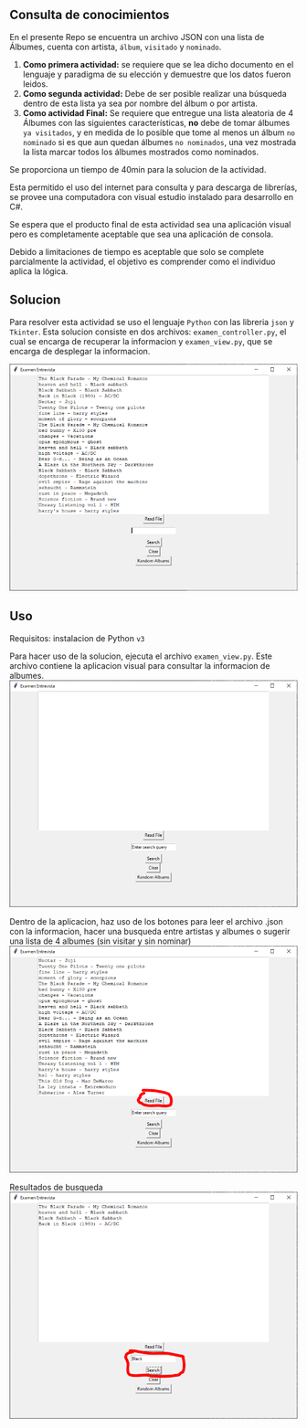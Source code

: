 ## Consulta de conocimientos

En el presente Repo se encuentra un archivo JSON con una lista de Álbumes, cuenta con artista, `álbum`, `visitado` y `nominado`.

1. **Como primera actividad:** se requiere que se lea dicho documento en el lenguaje y paradigma de su elección y demuestre que los datos fueron leidos.
2. **Como segunda actividad:** Debe de ser posible realizar una búsqueda dentro de esta lista ya sea por nombre del álbum o por artista.
3. **Como actividad Final:** Se requiere que entregue una lista aleatoria de 4 Álbumes con las siguientes características, **no** debe de tomar álbumes `ya visitados`, y en medida de lo posible que tome al menos un álbum `no nominado` si es que aun quedan álbumes `no nominados`, una vez mostrada la lista marcar todos los álbumes mostrados como nominados.

Se proporciona un tiempo de 40min para la solucion de la actividad.

Esta permitido el uso del internet para consulta y para descarga de librerías, se provee una computadora con visual estudio instalado para desarrollo en C#.

Se espera que el producto final de esta actividad sea una aplicación visual pero es completamente aceptable que sea una aplicación de consola.

Debido a limitaciones de tiempo es aceptable que solo se complete parcialmente la actividad, el objetivo es comprender como el individuo aplica la lógica.


## Solucion
Para resolver esta actividad se uso el lenguaje `Python` con las libreria `json` y `Tkinter`. Esta solucion consiste en dos archivos: `examen_controller.py`, el cual se encarga de recuperar la informacion y `examen_view.py`, que se encarga de desplegar la informacion.


![Screen Image](images/pantalla_resultados.png)

## Uso
Requisitos: instalacion de Python `v3`

Para hacer uso de la solucion, ejecuta el archivo `examen_view.py`. Este archivo contiene la aplicacion visual para consultar la informacion de albumes.
![Screen Image](images/pantalla.PNG)

Dentro de la aplicacion, haz uso de los botones para leer el archivo .json con la informacion, hacer una busqueda entre artistas y albumes o sugerir una lista de 4 albumes (sin visitar y sin nominar)
![Screen Image](images/pantalla(1).PNG)

Resultados de busqueda
![Screen Image](images/pantalla_busqueda.PNG)